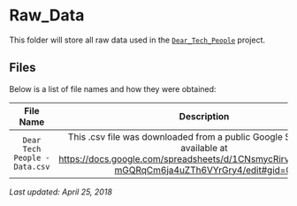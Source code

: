 # Raw_Data

This folder will store all raw data used in the [`Dear_Tech_People`](https://github.com/cenuno/DataViz/tree/master/Dear_Tech_People#dear-tech-people) project.

## Files

Below is a list of file names and how they were obtained:

| **File Name** | **Description** |
| :-----------: | :-------------: |
| `Dear Tech People - Data.csv` | This .csv file was downloaded from a public Google Spreadsheet, available at https://docs.google.com/spreadsheets/d/1CNsmycRirvZ2M82QS72-mGQRqCm6ja4uZTh6VYrGry4/edit#gid=0. |

*Last updated: April 25, 2018*